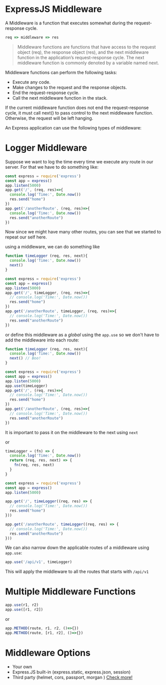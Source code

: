 # ExpressJS Middleware
A Middleware is a function that executes somewhat during the request-response cycle.

```js
req => middleware => res
```


> Middleware functions are functions that have access to the request object (req), the response object (res), and the next middleware function in the application’s request-response cycle. The next middleware function is commonly denoted by a variable named next.

Middleware functions can perform the following tasks:

- Execute any code.
- Make changes to the request and the response objects.
- End the request-response cycle.
- Call the next middleware function in the stack.

If the current middleware function does not end the request-response cycle, it must call next() to pass control to the next middleware function. Otherwise, the request will be left hanging.

An Express application can use the following types of middleware:


# Logger Middleware
Suppose we want to log the time every time we execute any route in our server. For that we have to do something like:

```js
const express = require('express')
const app = express()
app.listen(5000)
app.get('/', (req, res)=>{
  console.log('Time:', Date.now())
  res.send("home")
})
app.get('/anotherRoute', (req, res)=>{
  console.log('Time:', Date.now())
  res.send("anotherRoute")
})

```
Now since we might have many other routes, you can see that we started to repeat our self here. 

using a middleware, we can do something like

```js
function timeLogger (req, res, next){
  console.log('Time:', Date.now())
  next()
}

const express = require('express')
const app = express()
app.listen(5000)
app.get('/', timeLogger, (req, res)=>{
  // console.log('Time:', Date.now())
  res.send("home")
})
app.get('/anotherRoute', timeLogger, (req, res)=>{
  // console.log('Time:', Date.now())
  res.send("anotherRoute")
})

```
or define this middleware as a *global* using the `app.use` so we don't have to add the middleware into each route:


```js
function timeLogger (req, res, next){
  console.log('Time:', Date.now())
  next() // Boo! 
}

const express = require('express')
const app = express()
app.listen(5000)
app.use(timeLogger)
app.get('/', (req, res)=>{
  // console.log('Time:', Date.now())
  res.send("home")
})
app.get('/anotherRoute', (req, res)=>{
  // console.log('Time:', Date.now())
  res.send("anotherRoute")
})

```
It is important to pass it on the middleware to the next using `next`

or 

```js
timeLogger = (fn) => {
  console.log('Time:', Date.now())
  return (req, res, next) => {
    fn(req, res, next)
  }
}

const express = require('express')
const app = express()
app.listen(5000)

app.get('/', timeLogger((req, res) => {
  // console.log('Time:', Date.now())
  res.send("home")
}))

app.get('/anotherRoute', timeLogger((req, res) => {
  // console.log('Time:', Date.now())
  res.send("anotherRoute")
}))

```


We can also narrow down the applicable routes of a middleware using `app.use`:
```js
app.use('/api/v1', timeLogger)
```
This will apply the middleware to all the routes that starts with `/api/v1`

# Multiple Middleware Functions
```js
app.use(r1, r2)
app.use([r1, r2])
```
or
```js
app.METHOD(route, r1, r2, ()=>{})
app.METHOD(route, [r1, r2], ()=>{})
```
# Middleware Options
- Your own
- Express.JS built-in (express.static, express.json, session)
- Third party (helmet, cors, passport, morgan )
[Check more!](http://expressjs.com/en/resources/middleware/morgan.html)


